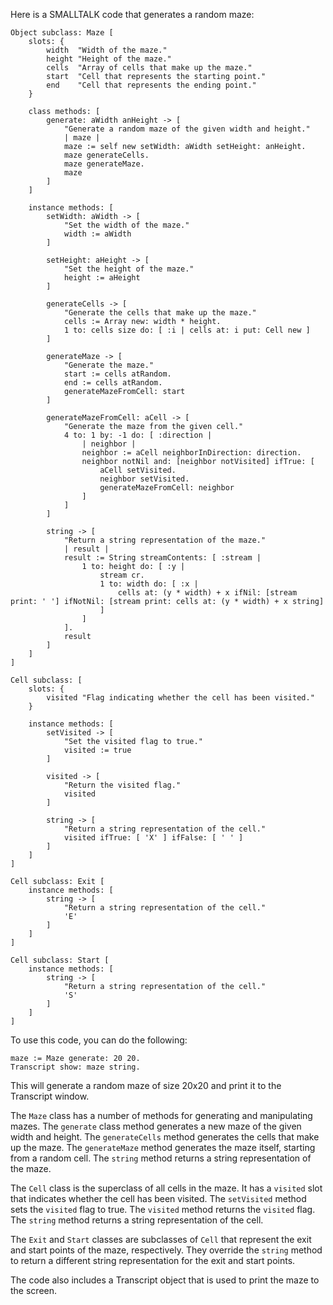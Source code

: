 Here is a SMALLTALK code that generates a random maze:

```smalltalk
Object subclass: Maze [
    slots: {
        width  "Width of the maze."
        height "Height of the maze."
        cells  "Array of cells that make up the maze."
        start  "Cell that represents the starting point."
        end    "Cell that represents the ending point."
    }

    class methods: [
        generate: aWidth anHeight -> [
            "Generate a random maze of the given width and height."
            | maze |
            maze := self new setWidth: aWidth setHeight: anHeight.
            maze generateCells.
            maze generateMaze.
            maze
        ]
    ]

    instance methods: [
        setWidth: aWidth -> [
            "Set the width of the maze."
            width := aWidth
        ]

        setHeight: aHeight -> [
            "Set the height of the maze."
            height := aHeight
        ]

        generateCells -> [
            "Generate the cells that make up the maze."
            cells := Array new: width * height.
            1 to: cells size do: [ :i | cells at: i put: Cell new ]
        ]

        generateMaze -> [
            "Generate the maze."
            start := cells atRandom.
            end := cells atRandom.
            generateMazeFromCell: start
        ]

        generateMazeFromCell: aCell -> [
            "Generate the maze from the given cell."
            4 to: 1 by: -1 do: [ :direction |
                | neighbor |
                neighbor := aCell neighborInDirection: direction.
                neighbor notNil and: [neighbor notVisited] ifTrue: [
                    aCell setVisited.
                    neighbor setVisited.
                    generateMazeFromCell: neighbor
                ]
            ]
        ]

        string -> [
            "Return a string representation of the maze."
            | result |
            result := String streamContents: [ :stream |
                1 to: height do: [ :y |
                    stream cr.
                    1 to: width do: [ :x |
                        cells at: (y * width) + x ifNil: [stream print: ' '] ifNotNil: [stream print: cells at: (y * width) + x string]
                    ]
                ]
            ].
            result
        ]
    ]
]

Cell subclass: [
    slots: {
        visited "Flag indicating whether the cell has been visited."
    }

    instance methods: [
        setVisited -> [
            "Set the visited flag to true."
            visited := true
        ]

        visited -> [
            "Return the visited flag."
            visited
        ]

        string -> [
            "Return a string representation of the cell."
            visited ifTrue: [ 'X' ] ifFalse: [ ' ' ]
        ]
    ]
]

Cell subclass: Exit [
    instance methods: [
        string -> [
            "Return a string representation of the cell."
            'E'
        ]
    ]
]

Cell subclass: Start [
    instance methods: [
        string -> [
            "Return a string representation of the cell."
            'S'
        ]
    ]
]

```

To use this code, you can do the following:

```smalltalk
maze := Maze generate: 20 20.
Transcript show: maze string.
```

This will generate a random maze of size 20x20 and print it to the Transcript window.

The `Maze` class has a number of methods for generating and manipulating mazes. The `generate` class method generates a new maze of the given width and height. The `generateCells` method generates the cells that make up the maze. The `generateMaze` method generates the maze itself, starting from a random cell. The `string` method returns a string representation of the maze.

The `Cell` class is the superclass of all cells in the maze. It has a `visited` slot that indicates whether the cell has been visited. The `setVisited` method sets the `visited` flag to true. The `visited` method returns the `visited` flag. The `string` method returns a string representation of the cell.

The `Exit` and `Start` classes are subclasses of `Cell` that represent the exit and start points of the maze, respectively. They override the `string` method to return a different string representation for the exit and start points.

The code also includes a Transcript object that is used to print the maze to the screen.